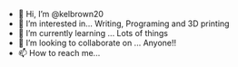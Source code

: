 - 👋 Hi, I’m @kelbrown20
- 👀 I’m interested in... Writing, Programing and 3D printing
- 🌱 I’m currently learning ... Lots of things
- 💞️ I’m looking to collaborate on ... Anyone!!
- 📫 How to reach me... 

<!---
kelbrown20/kelbrown20 is a ✨ special ✨ repository because its `README.md` (this file) appears on your GitHub profile.
You can click the Preview link to take a look at your changes.
--->
